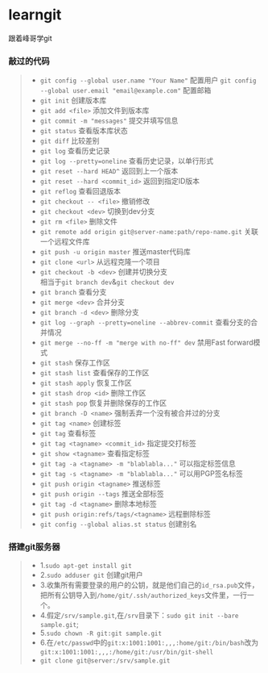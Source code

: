 # learngit
跟着峰哥学git

### 敲过的代码
>* `git config --global user.name "Your Name"`	配置用户
   `git config --global user.email "email@example.com"`	配置邮箱
>* `git init`	创建版本库
>* `git add <file>`	添加文件到版本库
>* `git commit -m "messages"`	提交并填写信息
>* `git status`	查看版本库状态
>* `git diff`	比较差别
>* `git log`	查看历史记录
>* `git log --pretty=oneline`	查看历史记录，以单行形式
>* `git reset --hard HEAD^`	返回到上一个版本
>* `git reset --hard <commit_id>`	返回到指定ID版本
>* `git reflog`	查看回退版本
>* `git checkout -- <file>`	撤销修改
>* `git checkout <dev>`	切换到dev分支
>* `git rm <file>`	删除文件
>* `git remote add origin git@server-name:path/repo-name.git`	关联一个远程文件库
>* `git push -u origin master`	推送master代码库
>* `git clone <url>`	从远程克隆一个项目
>* `git checkout -b <dev>`	创建并切换分支    
	相当于`git branch dev`&`git checkout dev`
>* `git branch`	查看分支
>* `git merge <dev>`	合并分支
>* `git branch -d <dev>`	删除分支
>* `git log --graph --pretty=oneline --abbrev-commit`	查看分支的合并情况
>* `git merge --no-ff -m "merge with no-ff" dev`	禁用Fast forward模式
>* `git stash`	保存工作区
>* `git stash list`	查看保存的工作区
>* `git stash apply`	恢复工作区
>* `git stash drop <id>`	删除工作区
>* `git stash pop`	恢复并删除保存的工作区
>* `git branch -D <name>`	强制丢弃一个没有被合并过的分支
>* `git tag <name>`	创建标签
>* `git tag`	查看标签
>* `git tag <tagname> <commit_id>`	指定提交打标签
>* `git show <tagname>`	查看指定标签
>* `git tag -a <tagname> -m "blablabla..."`	可以指定标签信息
>* `git tag -s <tagname> -m "blablabla..."`	可以用PGP签名标签
>* `git push origin <tagname>`	推送标签
>* `git push origin --tags`	推送全部标签
>* `git tag -d <tagname>`	删除本地标签
>* `git push origin:refs/tags/<tagname>`	远程删除标签
>* `git config --global alias.st status`	创建别名

### 搭建git服务器
>* 1.`sudo apt-get install git`
>* 2.`sudo adduser git`	创建git用户
>* 3.收集所有需要登录的用户的公钥，就是他们自己的`id_rsa.pub`文件，
把所有公钥导入到`/home/git/.ssh/authorized_keys`文件里，一行一个。
>* 4.假定`/srv/sample.git`,在`/srv`目录下：`sudo git init --bare sample.git`;
>* 5.`sudo chown -R git:git sample.git`
>* 6.在`/etc/passwd`中的`git:x:1001:1001:,,,:home/git:/bin/bash`改为`git:x:1001:1001:,,,:/home/git:/usr/bin/git-shell`
>* `git clone git@server:/srv/sample.git`

